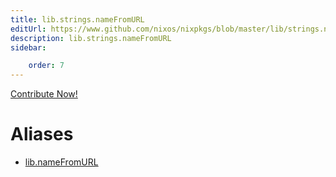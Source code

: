 ```yaml
---
title: lib.strings.nameFromURL
editUrl: https://www.github.com/nixos/nixpkgs/blob/master/lib/strings.nix#L1045C17
description: lib.strings.nameFromURL
sidebar:

    order: 7
---
```


<a href="https://www.github.com/nixos/nixpkgs/blob/master/lib/strings.nix#L1045C17">Contribute Now!</a>


# Aliases

- [lib.nameFromURL](/reference/libnameFromURL)


